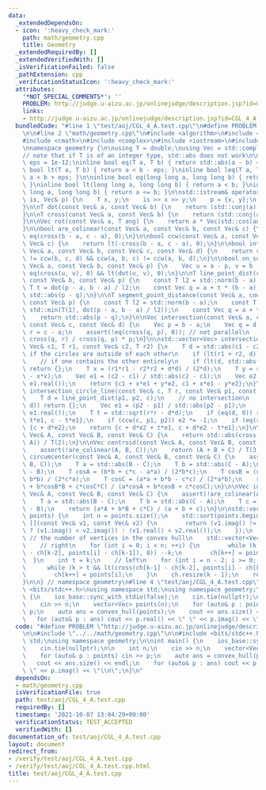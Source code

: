 ```yaml
---
data:
  _extendedDependsOn:
  - icon: ':heavy_check_mark:'
    path: math/geometry.cpp
    title: Geometry
  _extendedRequiredBy: []
  _extendedVerifiedWith: []
  _isVerificationFailed: false
  _pathExtension: cpp
  _verificationStatusIcon: ':heavy_check_mark:'
  attributes:
    '*NOT_SPECIAL_COMMENTS*': ''
    PROBLEM: http://judge.u-aizu.ac.jp/onlinejudge/description.jsp?id=CGL_4_A
    links:
    - http://judge.u-aizu.ac.jp/onlinejudge/description.jsp?id=CGL_4_A
  bundledCode: "#line 1 \"test/aoj/CGL_4_A.test.cpp\"\n#define PROBLEM \"http://judge.u-aizu.ac.jp/onlinejudge/description.jsp?id=CGL_4_A\"\
    \n\n#line 2 \"math/geometry.cpp\"\n#include <algorithm>\n#include <cassert>\n\
    #include <cmath>\n#include <complex>\n#include <iostream>\n#include <vector>\n\
    \nnamespace geometry {\n\nusing T = double;\nusing Vec = std::complex<T>;\n\n\
    // note that if T is of an integer type, std::abs does not work\n\nconstexpr T\
    \ eps = 1e-12;\ninline bool eq(T a, T b) { return std::abs(a - b) < eps; }\ninline\
    \ bool lt(T a, T b) { return a < b - eps; }\ninline bool leq(T a, T b) { return\
    \ a < b + eps; }\n\ninline bool eq(long long a, long long b) { return a == b;\
    \ }\ninline bool lt(long long a, long long b) { return a < b; }\ninline bool leq(long\
    \ long a, long long b) { return a <= b; }\n\nstd::istream& operator>>(std::istream&\
    \ is, Vec& p) {\n    T x, y;\n    is >> x >> y;\n    p = {x, y};\n    return is;\n\
    }\n\nT dot(const Vec& a, const Vec& b) {\n    return (std::conj(a) * b).real();\n\
    }\n\nT cross(const Vec& a, const Vec& b) {\n    return (std::conj(a) * b).imag();\n\
    }\n\nVec rot(const Vec& a, T ang) {\n    return a * Vec(std::cos(ang), std::sin(ang));\n\
    }\n\nbool are_colinear(const Vec& a, const Vec& b, const Vec& c) {\n    return\
    \ eq(cross(b - a, c - a), 0);\n}\n\nbool ccw(const Vec& a, const Vec& b, const\
    \ Vec& c) {\n    return lt(-cross(b - a, c - a), 0);\n}\n\nbool intersect(const\
    \ Vec& a, const Vec& b, const Vec& c, const Vec& d) {\n    return ccw(a, c, d)\
    \ != ccw(b, c, d) && ccw(a, b, c) != ccw(a, b, d);\n}\n\nbool on_segment(const\
    \ Vec& a, const Vec& b, const Vec& p) {\n    Vec u = a - p, v = b - p;\n    return\
    \ eq(cross(u, v), 0) && lt(dot(u, v), 0);\n}\n\nT line_point_dist(const Vec& a,\
    \ const Vec& b, const Vec& p) {\n    const T l2 = std::norm(b - a);\n    const\
    \ T t = dot(p - a, b - a) / l2;\n    const Vec q = a + t * (b - a);\n    return\
    \ std::abs(p - q);\n}\n\nT segment_point_distance(const Vec& a, const Vec& b,\
    \ const Vec& p) {\n    const T l2 = std::norm(b - a);\n    const T t = std::max(T(0),\
    \ std::min(T(1), dot(p - a, b - a) / l2));\n    const Vec q = a + t * (b - a);\n\
    \    return std::abs(p - q);\n}\n\nVec intersection(const Vec& a, const Vec& b,\
    \ const Vec& c, const Vec& d) {\n    Vec p = b - a;\n    Vec q = d - c;\n    Vec\
    \ r = c - a;\n    assert(!eq(cross(q, p), 0)); // not parallel\n    return a +\
    \ cross(q, r) / cross(q, p) * p;\n}\n\nstd::vector<Vec> intersection_circles(const\
    \ Vec& c1, T r1, const Vec& c2, T r2) {\n    T d = std::abs(c1 - c2);\n    //\
    \ if the circles are outside of each other\n    if (lt(r1 + r2, d)) return {};\n\
    \    // if one contains the other entirely\n    if (lt(d, std::abs(r2 - r1)))\
    \ return {};\n    T x = (r1*r1 - r2*r2 + d*d) / (2*d);\n    T y = std::sqrt(r1*r1\
    \ - x*x);\n    Vec e1 = (c2 - c1) / std::abs(c2 - c1);\n    Vec e2 = Vec(-e1.imag(),\
    \ e1.real());\n    return {c1 + x*e1 + y*e2, c1 + x*e1 - y*e2};\n}\n\nstd::vector<Vec>\
    \ intersection_circle_line(const Vec& c, T r, const Vec& p1, const Vec& p2) {\n\
    \    T d = line_point_dist(p1, p2, c);\n    // no intersection\n    if (lt(r,\
    \ d)) return {};\n    Vec e1 = (p2 - p1) / std::abs(p2 - p1);\n    Vec e2 = Vec(-e1.imag(),\
    \ e1.real());\n    T t = std::sqrt(r*r - d*d);\n    if (eq(d, 0)) return {c +\
    \ t*e1, c - t*e1};\n    if (ccw(c, p1, p2)) e2 *= -1;\n    if (eq(r, d)) return\
    \ {c + d*e2};\n    return {c + d*e2 + t*e1, c + d*e2 - t*e1};\n}\n\nT area(const\
    \ Vec& A, const Vec& B, const Vec& C) {\n    return std::abs(cross(B - A, C -\
    \ A)) / T(2);\n}\n\nVec centroid(const Vec& A, const Vec& B, const Vec& C) {\n\
    \    assert(!are_colinear(A, B, C));\n    return (A + B + C) / T(3);\n}\n\nVec\
    \ circumcenter(const Vec& A, const Vec& B, const Vec& C) {\n    assert(!are_colinear(A,\
    \ B, C));\n    T a = std::abs(B - C);\n    T b = std::abs(C - A);\n    T c = std::abs(A\
    \ - B);\n    T cosA = (b*b + c*c - a*a) / (2*b*c);\n    T cosB = (c*c + a*a -\
    \ b*b) / (2*c*a);\n    T cosC = (a*a + b*b - c*c) / (2*a*b);\n    return (a*cosA*A\
    \ + b*cosB*B + c*cosC*C) / (a*cosA + b*cosB + c*cosC);\n}\n\nVec incenter(const\
    \ Vec& A, const Vec& B, const Vec& C) {\n    assert(!are_colinear(A, B, C));\n\
    \    T a = std::abs(B - C);\n    T b = std::abs(C - A);\n    T c = std::abs(A\
    \ - B);\n    return (a*A + b*B + c*C) / (a + b + c);\n}\n\nstd::vector<Vec> convex_hull(std::vector<Vec>&\
    \ points) {\n    int n = points.size();\n    std::sort(points.begin(), points.end(),\
    \ [](const Vec& v1, const Vec& v2) {\n        return (v1.imag() != v2.imag())\
    \ ? (v1.imag() < v2.imag()) : (v1.real() < v2.real());\n    });\n    int k = 0;\
    \ // the number of vertices in the convex hull\n    std::vector<Vec> ch(2 * n);\n\
    \    // right\n    for (int i = 0; i < n; ++i) {\n        while (k > 1 && lt(cross(ch[k-1]\
    \ - ch[k-2], points[i] - ch[k-1]), 0)) --k;\n        ch[k++] = points[i];\n  \
    \  }\n    int t = k;\n    // left\n    for (int i = n - 2; i >= 0; --i) {\n  \
    \      while (k > t && lt(cross(ch[k-1] - ch[k-2], points[i] - ch[k-1]), 0)) --k;\n\
    \        ch[k++] = points[i];\n    }\n    ch.resize(k - 1);\n    return ch;\n\
    }\n\n} // namespace geometry\n#line 4 \"test/aoj/CGL_4_A.test.cpp\"\n\n#include\
    \ <bits/stdc++.h>\nusing namespace std;\nusing namespace geometry;\n\nint main()\
    \ {\n    ios_base::sync_with_stdio(false);\n    cin.tie(nullptr);\n\n    int n;\n\
    \    cin >> n;\n    vector<Vec> points(n);\n    for (auto& p : points) cin >>\
    \ p;\n    auto ans = convex_hull(points);\n    cout << ans.size() << endl;\n \
    \   for (auto& p : ans) cout << p.real() << \" \" << p.imag() << \"\\n\";\n}\n"
  code: "#define PROBLEM \"http://judge.u-aizu.ac.jp/onlinejudge/description.jsp?id=CGL_4_A\"\
    \n\n#include \"../../math/geometry.cpp\"\n\n#include <bits/stdc++.h>\nusing namespace\
    \ std;\nusing namespace geometry;\n\nint main() {\n    ios_base::sync_with_stdio(false);\n\
    \    cin.tie(nullptr);\n\n    int n;\n    cin >> n;\n    vector<Vec> points(n);\n\
    \    for (auto& p : points) cin >> p;\n    auto ans = convex_hull(points);\n \
    \   cout << ans.size() << endl;\n    for (auto& p : ans) cout << p.real() << \"\
    \ \" << p.imag() << \"\\n\";\n}\n"
  dependsOn:
  - math/geometry.cpp
  isVerificationFile: true
  path: test/aoj/CGL_4_A.test.cpp
  requiredBy: []
  timestamp: '2021-10-07 13:04:29+09:00'
  verificationStatus: TEST_ACCEPTED
  verifiedWith: []
documentation_of: test/aoj/CGL_4_A.test.cpp
layout: document
redirect_from:
- /verify/test/aoj/CGL_4_A.test.cpp
- /verify/test/aoj/CGL_4_A.test.cpp.html
title: test/aoj/CGL_4_A.test.cpp
---
```

